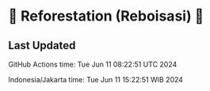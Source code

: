 
# 🌳 Reforestation (Reboisasi) 🌲

## Last Updated

GitHub Actions time: Tue Jun 11 08:22:51 UTC 2024

Indonesia/Jakarta time: Tue Jun 11 15:22:51 WIB 2024
